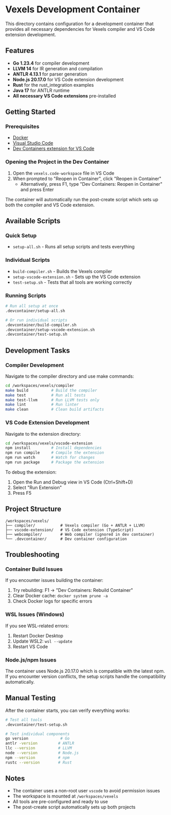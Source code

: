 # Vexels Development Container

This directory contains configuration for a development container that provides all necessary dependencies for Vexels compiler and VS Code extension development.

## Features

- **Go 1.23.4** for compiler development
- **LLVM 14** for IR generation and compilation  
- **ANTLR 4.13.1** for parser generation
- **Node.js 20.17.0** for VS Code extension development
- **Rust** for the rust_integration examples
- **Java 17** for ANTLR runtime
- **All necessary VS Code extensions** pre-installed

## Getting Started

### Prerequisites

- [Docker](https://www.docker.com/products/docker-desktop)
- [Visual Studio Code](https://code.visualstudio.com/)
- [Dev Containers extension for VS Code](https://marketplace.visualstudio.com/items?itemName=ms-vscode-remote.remote-containers)

### Opening the Project in the Dev Container

1. Open the `vexels.code-workspace` file in VS Code
2. When prompted to "Reopen in Container", click "Reopen in Container"
   - Alternatively, press F1, type "Dev Containers: Reopen in Container" and press Enter

The container will automatically run the post-create script which sets up both the compiler and VS Code extension.

## Available Scripts

### Quick Setup
- `setup-all.sh` - Runs all setup scripts and tests everything

### Individual Scripts
- `build-compiler.sh` - Builds the Vexels compiler
- `setup-vscode-extension.sh` - Sets up the VS Code extension
- `test-setup.sh` - Tests that all tools are working correctly

### Running Scripts
```bash
# Run all setup at once
.devcontainer/setup-all.sh

# Or run individual scripts
.devcontainer/build-compiler.sh
.devcontainer/setup-vscode-extension.sh
.devcontainer/test-setup.sh
```

## Development Tasks

### Compiler Development

Navigate to the compiler directory and use make commands:
```bash
cd /workspaces/vexels/compiler
make build          # Build the compiler
make test           # Run all tests
make test-llvm      # Run LLVM tests only
make lint           # Run linter
make clean          # Clean build artifacts
```

### VS Code Extension Development

Navigate to the extension directory:
```bash
cd /workspaces/vexels/vscode-extension
npm install         # Install dependencies
npm run compile     # Compile the extension
npm run watch       # Watch for changes
npm run package     # Package the extension
```

To debug the extension:
1. Open the Run and Debug view in VS Code (Ctrl+Shift+D)
2. Select "Run Extension"
3. Press F5

## Project Structure

```
/workspaces/vexels/
├── compiler/           # Vexels compiler (Go + ANTLR + LLVM)
├── vscode-extension/   # VS Code extension (TypeScript)
├── webcompiler/        # Web compiler (ignored in dev container)
└── .devcontainer/      # Dev container configuration
```

## Troubleshooting

### Container Build Issues
If you encounter issues building the container:

1. Try rebuilding: F1 → "Dev Containers: Rebuild Container"
2. Clear Docker cache: `docker system prune -a`
3. Check Docker logs for specific errors

### WSL Issues (Windows)
If you see WSL-related errors:

1. Restart Docker Desktop
2. Update WSL2: `wsl --update`
3. Restart VS Code

### Node.js/npm Issues
The container uses Node.js 20.17.0 which is compatible with the latest npm. If you encounter version conflicts, the setup scripts handle the compatibility automatically.

## Manual Testing

After the container starts, you can verify everything works:

```bash
# Test all tools
.devcontainer/test-setup.sh

# Test individual components
go version              # Go
antlr -version         # ANTLR  
llc --version          # LLVM
node --version         # Node.js
npm --version          # npm
rustc --version        # Rust
```

## Notes

- The container uses a non-root user `vscode` to avoid permission issues
- The workspace is mounted at `/workspaces/vexels`
- All tools are pre-configured and ready to use
- The post-create script automatically sets up both projects
